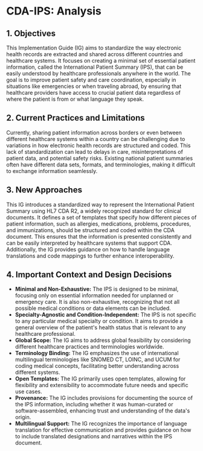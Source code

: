 # CDA-IPS: Analysis

## 1. Objectives

This Implementation Guide (IG) aims to standardize the way electronic health records are extracted and shared across different countries and healthcare systems. It focuses on creating a minimal set of essential patient information, called the International Patient Summary (IPS), that can be easily understood by healthcare professionals anywhere in the world. The goal is to improve patient safety and care coordination, especially in situations like emergencies or when traveling abroad, by ensuring that healthcare providers have access to crucial patient data regardless of where the patient is from or what language they speak.

## 2. Current Practices and Limitations

Currently, sharing patient information across borders or even between different healthcare systems within a country can be challenging due to variations in how electronic health records are structured and coded. This lack of standardization can lead to delays in care, misinterpretations of patient data, and potential safety risks. Existing national patient summaries often have different data sets, formats, and terminologies, making it difficult to exchange information seamlessly.

## 3. New Approaches

This IG introduces a standardized way to represent the International Patient Summary using HL7 CDA R2, a widely recognized standard for clinical documents. It defines a set of templates that specify how different pieces of patient information, such as allergies, medications, problems, procedures, and immunizations, should be structured and coded within the CDA document. This ensures that the information is presented consistently and can be easily interpreted by healthcare systems that support CDA. Additionally, the IG provides guidance on how to handle language translations and code mappings to further enhance interoperability.

## 4. Important Context and Design Decisions

- **Minimal and Non-Exhaustive:** The IPS is designed to be minimal, focusing only on essential information needed for unplanned or emergency care. It is also non-exhaustive, recognizing that not all possible medical conditions or data elements can be included.
- **Specialty-Agnostic and Condition-Independent:** The IPS is not specific to any particular medical specialty or condition. It aims to provide a general overview of the patient's health status that is relevant to any healthcare professional.
- **Global Scope:** The IG aims to address global feasibility by considering different healthcare practices and terminologies worldwide.
- **Terminology Binding:** The IG emphasizes the use of international multilingual terminologies like SNOMED CT, LOINC, and UCUM for coding medical concepts, facilitating better understanding across different systems.
- **Open Templates:** The IG primarily uses open templates, allowing for flexibility and extensibility to accommodate future needs and specific use cases.
- **Provenance:** The IG includes provisions for documenting the source of the IPS information, including whether it was human-curated or software-assembled, enhancing trust and understanding of the data's origin.
- **Multilingual Support:** The IG recognizes the importance of language translation for effective communication and provides guidance on how to include translated designations and narratives within the IPS document.
